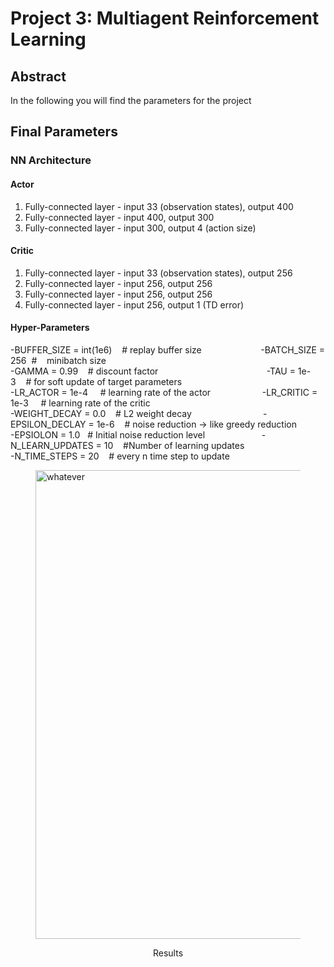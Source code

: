 [//]: # (Image References)

[image1]: https://user-images.githubusercontent.com/10624937/42135619-d90f2f28-7d12-11e8-8823-82b970a54d7e.gif "Trained Agent"

# Project 3: Multiagent Reinforcement Learning

## Abstract
In the following you will find the parameters for the project


## Final Parameters
### NN Architecture
#### Actor 
1. Fully-connected layer - input 33 (observation states), output 400
2. Fully-connected layer - input 400, output 300
3. Fully-connected layer - input 300, output 4 (action size)

#### Critic
1. Fully-connected layer - input 33 (observation states), output 256
2. Fully-connected layer - input 256, output 256
4. Fully-connected layer - input 256, output 256
3. Fully-connected layer - input 256, output 1 (TD error)

#### Hyper-Parameters
-BUFFER_SIZE = int(1e6)&nbsp;&nbsp;&nbsp;&nbsp;# replay buffer size  &nbsp;&nbsp;&nbsp;&nbsp;&nbsp;&nbsp;&nbsp;&nbsp;&nbsp;&nbsp;&nbsp;&nbsp;&nbsp;&nbsp;&nbsp;&nbsp;&nbsp;&nbsp;&nbsp;&nbsp;&nbsp;&nbsp;&nbsp;-BATCH_SIZE = 256 &nbsp;#&nbsp;&nbsp;&nbsp; minibatch size<br />
-GAMMA = 0.99&nbsp;&nbsp;&nbsp;&nbsp;# discount factor     &nbsp;&nbsp; &nbsp;&nbsp;&nbsp;&nbsp;&nbsp;&nbsp;&nbsp;&nbsp;&nbsp;&nbsp;&nbsp;&nbsp;&nbsp;&nbsp;&nbsp;&nbsp;&nbsp;&nbsp;&nbsp;&nbsp;&nbsp;&nbsp;&nbsp;&nbsp;&nbsp;&nbsp;&nbsp;&nbsp;&nbsp;&nbsp;&nbsp; &nbsp;&nbsp;&nbsp;&nbsp;&nbsp;&nbsp;&nbsp;  -TAU = 1e-3&nbsp;&nbsp;&nbsp;&nbsp;# for soft update of target parameters<br />
-LR_ACTOR = 1e-4 &nbsp;&nbsp;&nbsp;&nbsp;# learning rate of the actor &nbsp;&nbsp;&nbsp;&nbsp;&nbsp;&nbsp;&nbsp;&nbsp;&nbsp;&nbsp;&nbsp;&nbsp;&nbsp;&nbsp;&nbsp;&nbsp;&nbsp;&nbsp;&nbsp; -LR_CRITIC = 1e-3 &nbsp;&nbsp;&nbsp;&nbsp;# learning rate of the critic<br />
-WEIGHT_DECAY = 0.0&nbsp;&nbsp;&nbsp;&nbsp;# L2 weight decay&nbsp;&nbsp;&nbsp;&nbsp;&nbsp;&nbsp;&nbsp;&nbsp;&nbsp;&nbsp;&nbsp;&nbsp;&nbsp;&nbsp; &nbsp;&nbsp;&nbsp;&nbsp;&nbsp;&nbsp;&nbsp;&nbsp;&nbsp;&nbsp;&nbsp;&nbsp;&nbsp;&nbsp;-EPSILON_DECLAY = 1e-6&nbsp;&nbsp;&nbsp;&nbsp;# noise reduction -> like greedy reduction<br />
-EPSIOLON       = 1.0&nbsp;&nbsp;&nbsp;# Initial noise reduction level&nbsp;&nbsp;&nbsp;&nbsp;&nbsp;&nbsp;&nbsp;&nbsp;&nbsp;&nbsp;&nbsp;&nbsp;&nbsp;&nbsp;&nbsp;&nbsp;&nbsp;&nbsp;&nbsp; &nbsp;&nbsp;&nbsp;-N_LEARN_UPDATES = 10&nbsp;&nbsp;&nbsp; #Number of learning updates<br />
-N_TIME_STEPS    = 20&nbsp;&nbsp;&nbsp;&nbsp;# every n time step to update<br />


<figure>
 <img src="./img/Scores_Signle_DDPG,jpg" width="750" alt="whatever" />
 <p></p> 
 <p style="text-align: center;"> Results  </p> 
 </figcaption>
</figure>
 <p></p>


